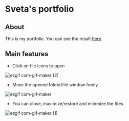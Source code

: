 # Sveta's portfolio

## About
This is my portfolio. You can see the result [here](https://sveta-nguyen.netlify.app/).


## Main features
- Click on file icons to open

![ezgif com-gif-maker (2)](https://user-images.githubusercontent.com/19497773/208267271-13939eeb-5072-4b81-9fff-5be687ced8a5.gif)
- Move the opened folder/file window freely

![ezgif com-gif-maker](https://user-images.githubusercontent.com/19497773/208267274-c5f82129-c841-4202-af3c-d6f10a000227.gif)
- You can close, maximize/restore and minimize the files.

![ezgif com-gif-maker (1)](https://user-images.githubusercontent.com/19497773/208267278-537940e1-6b95-41f0-b46f-c900250db4c2.gif)
